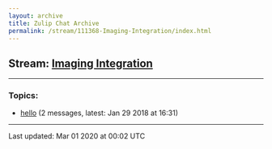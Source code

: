 ```yaml
---
layout: archive
title: Zulip Chat Archive
permalink: /stream/111368-Imaging-Integration/index.html
---
```


## Stream: [Imaging Integration](https://hl7webmaster.github.io/zulip-hl7-org/stream/111368-Imaging-Integration/index.html)
---

### Topics:

* [hello](topic/hello.html) (2 messages, latest: Jan 29 2018 at 16:31)

<hr><p>Last updated: Mar 01 2020 at 00:02 UTC</p>